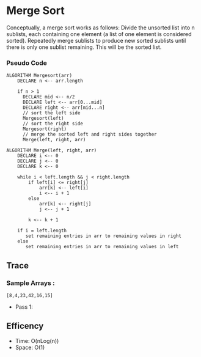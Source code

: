# Merge Sort
Conceptually, a merge sort works as follows: Divide the unsorted list into n sublists, each containing one element (a list of one element is considered sorted). Repeatedly merge sublists to produce new sorted sublists until there is only one sublist remaining. This will be the sorted list.
### Pseudo Code
```
ALGORITHM Mergesort(arr)
    DECLARE n <-- arr.length

    if n > 1
      DECLARE mid <-- n/2
      DECLARE left <-- arr[0...mid]
      DECLARE right <-- arr[mid...n]
      // sort the left side
      Mergesort(left)
      // sort the right side
      Mergesort(right)
      // merge the sorted left and right sides together
      Merge(left, right, arr)

ALGORITHM Merge(left, right, arr)
    DECLARE i <-- 0
    DECLARE j <-- 0
    DECLARE k <-- 0

    while i < left.length && j < right.length
        if left[i] <= right[j]
            arr[k] <-- left[i]
            i <-- i + 1
        else
            arr[k] <-- right[j]
            j <-- j + 1

        k <-- k + 1

    if i = left.length
       set remaining entries in arr to remaining values in right
    else
       set remaining entries in arr to remaining values in left
```
## Trace

### Sample Arrays :
`[8,4,23,42,16,15]`
- Pass 1:



## Efficency
- Time: O(nLog(n))
- Space: O(1)
